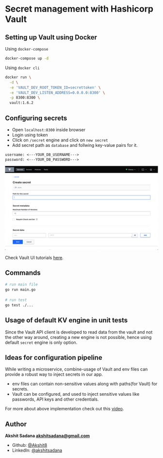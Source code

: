 # Secret management with Hashicorp Vault

## Setting up Vault using Docker

Using `docker-compose`

```bash
docker-compose up -d
```

Using `docker cli`

```bash
docker run \
  -d \
  -e 'VAULT_DEV_ROOT_TOKEN_ID=secrettoken' \
  -e 'VAULT_DEV_LISTEN_ADDRESS=0.0.0.0:8300' \
  -p 8300:8300 \
  vault:1.6.2
```

## Configuring secrets

- Open `localhost:8300` inside browser
- Login using token
- Click on `/secret` engine and click on `new secret`
- Add secret path as `database` and follwing key-value pairs for it.

```
username: <---YOUR_DB_USERNAME--->
password: <---YOUR_DB_PASSWORD--->
```

<img src="./.github/assets/vault-ui.png"/>

Check Vault UI tutorials [here](https://learn.hashicorp.com/collections/vault/getting-started-ui).

## Commands

```bash
# run main file
go run main.go

# run test
go test ./...
```

## Usage of default KV engine in unit tests

Since the Vault API client is developed to read data from the vault and not the other way around, creating a new engine is not possible, hence using default `secret` engine is only option.

## Ideas for configuration pipeline

While writing a microservice, combine-usage of Vault and env files can provide a robust way to inject secrets in our app.

- env files can contain non-sensitive values along with paths(for Vault) for secrets.
- Vault can be configured, and used to inject sensitive values like passwords, API keys and other credentials.

For more about above implementation check out this [video](https://youtu.be/7UmJR0dOkjM).

## Author
**Akshit Sadana <akshitsadana@gmail.com>**

- Github: [@Akshit8](https://github.com/Akshit8)
- LinkedIn: [@akshitsadana](https://www.linkedin.com/in/akshit-sadana-b051ab121/)